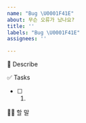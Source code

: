 ```yaml
---
name: "Bug \U0001F41E"
about: 무슨 오류가 났나요?
title: ''
labels: "Bug \U0001F41E"
assignees: ''

---
```


🐞  Describe


✅ Tasks
- [ ] 1.  


🙋🏻 할 말
